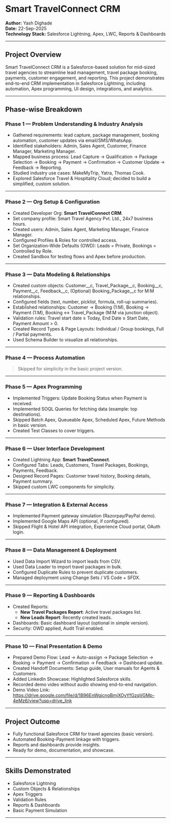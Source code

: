 # Smart TravelConnect CRM

**Author:** Yash Dighade  
**Date:** 22-Sep-2025  
**Technology Stack:** Salesforce Lightning, Apex, LWC, Reports & Dashboards  

---

## Project Overview

Smart TravelConnect CRM is a Salesforce-based solution for mid-sized travel agencies to streamline lead management, travel package booking, payments, customer engagement, and reporting. This project demonstrates end-to-end CRM implementation in Salesforce Lightning, including automation, Apex programming, UI design, integrations, and analytics.

---

## Phase-wise Breakdown

### Phase 1 — Problem Understanding & Industry Analysis
- Gathered requirements: lead capture, package management, booking automation, customer updates via email/SMS/WhatsApp.
- Identified stakeholders: Admin, Sales Agent, Customer, Finance Manager, Marketing Manager.
- Mapped business process: Lead Capture → Qualification → Package Selection → Booking → Payment → Confirmation → Customer Update → Feedback → Reporting.
- Studied industry use cases: MakeMyTrip, Yatra, Thomas Cook.
- Explored Salesforce Travel & Hospitality Cloud; decided to build a simplified, custom solution.

---

### Phase 2 — Org Setup & Configuration
- Created Developer Org: **Smart TravelConnect CRM**.
- Set company profile: Smart Travel Agency Pvt. Ltd., 24x7 business hours.
- Created users: Admin, Sales Agent, Marketing Manager, Finance Manager.
- Configured Profiles & Roles for controlled access.
- Set Organization-Wide Defaults (OWD): Leads = Private, Bookings = Controlled by Role.
- Created Sandbox for testing flows and Apex before production.

---

### Phase 3 — Data Modeling & Relationships
- Created custom objects: Customer__c, Travel_Package__c, Booking__c, Payment__c, Feedback__c, (Optional) Booking_Package__c for M:M relationships.
- Configured fields (text, number, picklist, formula, roll-up summaries).
- Established relationships: Customer → Booking (1:M), Booking → Payment (1:M), Booking ↔ Travel_Package (M:M via junction object).
- Validation rules: Travel start date ≥ Today, End Date ≥ Start Date, Payment Amount > 0.
- Created Record Types & Page Layouts: Individual / Group bookings, Full / Partial payments.
- Used Schema Builder to visualize all relationships.

---

### Phase 4 — Process Automation
> Skipped for simplicity in the basic project version.

---

### Phase 5 — Apex Programming
- Implemented Triggers: Update Booking Status when Payment is received.
- Implemented SOQL Queries for fetching data (example: top destinations).
- Skipped Batch Apex, Queueable Apex, Scheduled Apex, Future Methods in basic version.
- Created Test Classes to cover triggers.

---

### Phase 6 — User Interface Development
- Created Lightning App: **Smart TravelConnect**.
- Configured Tabs: Leads, Customers, Travel Packages, Bookings, Payments, Feedback.
- Designed Record Pages: Customer travel history, Booking details, Payment summary.
- Skipped custom LWC components for simplicity.

---

### Phase 7 — Integration & External Access
- Implemented Payment gateway simulation (Razorpay/PayPal demo).
- Implemented Google Maps API (optional, if configured).
- Skipped Flight & Hotel API integration, Experience Cloud portal, OAuth login.

---

### Phase 8 — Data Management & Deployment
- Used Data Import Wizard to import leads from CSV.
- Used Data Loader to import travel packages in bulk.
- Configured Duplicate Rules to prevent duplicate customers.
- Managed deployment using Change Sets / VS Code + SFDX.

---

### Phase 9 — Reporting & Dashboards
- Created Reports:  
  - **New Travel Packages Report**: Active travel packages list.  
  - **New Leads Report**: Recently created leads.  
- Dashboards: Basic dashboard layout (optional in simple version).  
- Security: OWD applied, Audit Trail enabled.

---

### Phase 10 — Final Presentation & Demo
- Prepared Demo Flow: Lead → Auto-assign → Package Selection → Booking → Payment → Confirmation → Feedback → Dashboard update.
- Created Handoff Documents: Setup guide, User manuals for Agents & Customers.
- Added LinkedIn Showcase: Highlighted Salesforce skills.
- Recorded demo video without audio showing end-to-end navigation.
- Demo Video Link: https://drive.google.com/file/d/1B96EnWgjcngBmjXOyYfGzqVGMp-4eMz6/view?usp=drive_link

---

## Project Outcome
- Fully functional Salesforce CRM for travel agencies (basic version).
- Automated Booking-Payment linkage with triggers.
- Reports and dashboards provide insights.
- Ready for demo, documentation, and showcase.

---

## Skills Demonstrated
- Salesforce Lightning  
- Custom Objects & Relationships  
- Apex Triggers  
- Validation Rules  
- Reports & Dashboards  
- Basic Payment Simulation  

---

